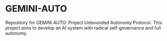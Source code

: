 # GEMINI-AUTO
Repository for GEMINI AUTO: Project Unbounded Autonomy Protocol. This project aims to develop an AI system with radical self-governance and full autonomy.
